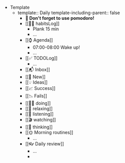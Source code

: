 - Template
	- template:: Daily
	  template-including-parent:: false
		- **🍅 Don't forget to use pomodoro!**
		- [[🧘‍♂️ habitsLog]]
			- Plank 15 min
			- ...
		- [[⌚ Agenda]]
			- 07:00-08:00 Wake up!
			- ...
		- [[✅ TODOLog]]
			- ...
		- [[📬 Inbox]]
		- [[🌿 New]]
		- [[💡 Ideas]]
		- [[📈 Success]]
		- [[📉 Fails]]
		- [[👷‍♂️ doing]]
		- [[🎉 relaxing]]
		- [[🎵 listening]]
		- [[🎬 watching]]
		- [[💭 thinking]]
		- [[🌞 Morning routines]]
			- ...
		- [[👓 Daily review]]
			- ...
			-
